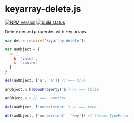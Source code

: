 keyarray-delete.js
==================

[![NPM version](https://img.shields.io/npm/v/keyarray-delete.svg)](https://www.npmjs.com/package/keyarray-delete)
[![build status](https://img.shields.io/travis/kemitchell/keyarray-delete.js.svg)](http://travis-ci.org/kemitchell/keyarray-delete.js)

Delete nested properties with key arrays.

```javascript
var del = require('keyarray-delete');

var anObject = {
  a: {
    b: 'value',
    c: 'another'
  }
}

del(anObject, ['a', 'b']) // === true

anObject.a.hasOwnProperty('b') // === false

anObject.a.c // === 'another'

del(anObject, ['nonexistent']) // === true

del(anObject, ['nonexistent', 'key']) // throws TypeError
```
